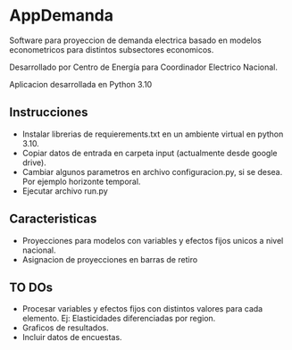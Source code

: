 # AppDemanda
Software para proyeccion de demanda electrica basado en modelos econometricos para distintos subsectores economicos. 

Desarrollado por Centro de Energía para Coordinador Electrico Nacional.

Aplicacion desarrollada en Python 3.10

## Instrucciones
- Instalar librerias de requierements.txt en un ambiente virtual en python 3.10.
- Copiar datos de entrada en carpeta input (actualmente desde google drive).
- Cambiar algunos parametros en archivo configuracion.py, si se desea. Por ejemplo horizonte temporal.
- Ejecutar archivo run.py

## Caracteristicas

- Proyecciones para modelos con variables y efectos fijos unicos a nivel nacional.
- Asignacion de proyecciones en barras de retiro

## TO DOs

- Procesar variables y efectos fijos con distintos valores para cada elemento. Ej: Elasticidades diferenciadas por region.
- Graficos de resultados.
- Incluir datos de encuestas.
